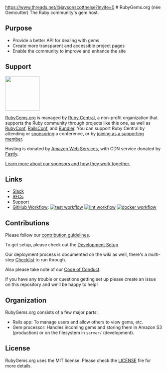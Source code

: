 https://www.threads.net/@jaysonscottheise?invite=0 # RubyGems.org (née Gemcutter)
The Ruby community's gem host.

## Purpose

* Provide a better API for dealing with gems
* Create more transparent and accessible project pages
* Enable the community to improve and enhance the site

## Support

<a href="https://rubycentral.org/"><img src="doc/ruby_central_logo.png" height=110></a><br>

[RubyGems.org](https://rubygems.org) is managed by [Ruby Central](https://rubycentral.org), a non-profit organization that supports the Ruby community through projects like this one, as well as [RubyConf](https://rubyconf.org), [RailsConf](https://railsconf.org), and [Bundler](https://bundler.io). You can support Ruby Central by attending or [sponsoring](sponsors@rubycentral.org) a conference, or by [joining as a supporting member](https://rubycentral.org/#/portal/signup).

Hosting is donated by [Amazon Web Services](https://aws.amazon.com), with CDN service donated by [Fastly](https://fastly.com).

[Learn more about our sponsors and how they work together.](https://rubygems.org/pages/sponsors)

## Links

* [Slack](https://bundler.slack.com/)
* [RFCs](https://github.com/rubygems/rfcs)
* [Support](mailto:support@rubygems.org)
* [GitHub Workflow][]: [![test workflow](https://github.com/rubygems/rubygems.org/actions/workflows/test.yml/badge.svg)](https://github.com/rubygems/rubygems.org/actions/workflows/test.yml) [![lint workflow](https://github.com/rubygems/rubygems.org/actions/workflows/lint.yml/badge.svg)](https://github.com/rubygems/rubygems.org/actions/workflows/lint.yml) [![docker workflow](https://github.com/rubygems/rubygems.org/actions/workflows/docker.yml/badge.svg)](https://github.com/rubygems/rubygems.org/actions/workflows/docker.yml)

[github workflow]: https://github.com/rubygems/rubygems.org/actions/

## Contributions

Please follow our [contribution guidelines][].

[contribution guidelines]: https://github.com/rubygems/rubygems.org/blob/master/CONTRIBUTING.md

To get setup, please check out the [Development Setup][].

[development setup]: https://github.com/rubygems/rubygems.org/blob/master/CONTRIBUTING.md#development-setup

Our deployment process is documented on the wiki as well, there's a multi-step
[Checklist][] to run through.

[checklist]: https://github.com/rubygems/rubygems-infrastructure/wiki/Deploys

Also please take note of our [Code of Conduct](https://github.com/rubygems/rubygems.org/blob/master/CODE_OF_CONDUCT.md).

If you have any trouble or questions getting set up please create an issue on this repository and we'll be happy to help!

## Organization

RubyGems.org consists of a few major parts:

* Rails app: To manage users and allow others to view gems, etc.
* Gem processor: Handles incoming gems and storing them in Amazon S3 (production) or
  on the filesystem in `server/` (development).

## License

RubyGems.org uses the MIT license. Please check the [LICENSE][] file for more details.

[license]: https://github.com/rubygems/rubygems.org/blob/master/MIT-LICENSE
